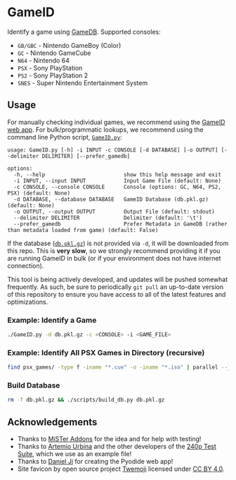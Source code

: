 # GameID
Identify a game using [GameDB](https://github.com/niemasd/GameDB). Supported consoles:

* `GB/GBC` - Nintendo GameBoy (Color)
* `GC` - Nintendo GameCube
* `N64` - Nintendo 64
* `PSX` - Sony PlayStation
* `PS2` - Sony PlayStation 2
* `SNES` - Super Nintendo Entertainment System

## Usage

For manually checking individual games, we recommend using the [GameID web app](https://niema.net/GameID). For bulk/programmatic lookups, we recommend using the command line Python script, [`GameID.py`](GameID.py):

```
usage: GameID.py [-h] -i INPUT -c CONSOLE [-d DATABASE] [-o OUTPUT] [--delimiter DELIMITER] [--prefer_gamedb]

options:
  -h, --help                         show this help message and exit
  -i INPUT, --input INPUT            Input Game File (default: None)
  -c CONSOLE, --console CONSOLE      Console (options: GC, N64, PS2, PSX) (default: None)
  -d DATABASE, --database DATABASE   GameID Database (db.pkl.gz) (default: None)
  -o OUTPUT, --output OUTPUT         Output File (default: stdout)
  --delimiter DELIMITER              Delimiter (default: '\t')
  --prefer_gamedb                    Prefer Metadata in GameDB (rather than metadata loaded from game) (default: False)
```

If the database ([`db.pkl.gz`](db.pkl.gz)) is not provided via `-d`, it will be downloaded from this repo. This is **very slow**, so we strongly recommend providing it if you are running GameID in bulk (or if your environment does not have internet connection).

This tool is being actively developed, and updates will be pushed somewhat frequently. As such, be sure to periodically `git pull` an up-to-date version of this repository to ensure you have access to all of the latest features and optimizations.

### Example: Identify a Game

```bash
./GameID.py -d db.pkl.gz -c <CONSOLE> -i <GAME_FILE>
```

### Example: Identify All PSX Games in Directory (recursive)

```bash
find psx_games/ -type f -iname "*.cue" -o -iname "*.iso" | parallel --jobs 8 ./GameID.py -d db.pkl.gz -c PSX -i "{}" ">" "{}.meta.txt"
```

### Build Database

```bash
rm -f db.pkl.gz && ./scripts/build_db.py db.pkl.gz
```

## Acknowledgements

* Thanks to [MiSTer Addons](https://misteraddons.com/) for the idea and for help with testing!
* Thanks to [Artemio Urbina](https://junkerhq.net/) and the other developers of the [240p Test Suite](https://artemiourbina.itch.io/240p-test-suite), which we use as an example file!
* Thanks to [Daniel Ji](https://github.com/daniel-ji) for creating the Pyodide web app!
* Site favicon by open source project [Twemoji](https://github.com/twitter/twemoji") licensed under [CC BY 4.0](https://creativecommons.org/licenses/by/4.0/).
